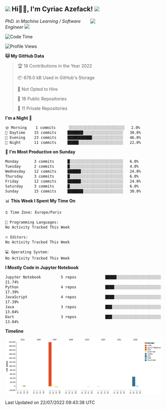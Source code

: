 <h2><img src="https://emojis.slackmojis.com/emojis/images/1531849430/4246/blob-sunglasses.gif?1531849430" width="30"/> Hi🙏🏻, I'm Cyriac Azefack! <img src="https://media.giphy.com/media/12oufCB0MyZ1Go/giphy.gif" width="50"></h2>
<img align='right' src="https://media.giphy.com/media/M9gbBd9nbDrOTu1Mqx/giphy.gif" width="230">

<p><em>PhD. in Machine Learning / Software Engineer
</a><img src="https://media.giphy.com/media/WUlplcMpOCEmTGBtBW/giphy.gif" width="30"> 
</em></p>


<!--START_SECTION:waka-->
![Code Time](http://img.shields.io/badge/Code%20Time-0%20secs-blue)

![Profile Views](http://img.shields.io/badge/Profile%20Views-2-blue)

**🐱 My GitHub Data** 

> 🏆 18 Contributions in the Year 2022
 > 
> 📦 676.0 kB Used in GitHub's Storage 
 > 
> 🚫 Not Opted to Hire
 > 
> 📜 18 Public Repositories 
 > 
> 🔑 11 Private Repositories  
 > 
**I'm a Night 🦉** 

```text
🌞 Morning    1 commits      ░░░░░░░░░░░░░░░░░░░░░░░░░   2.0% 
🌆 Daytime    15 commits     ███████░░░░░░░░░░░░░░░░░░   30.0% 
🌃 Evening    23 commits     ███████████░░░░░░░░░░░░░░   46.0% 
🌙 Night      11 commits     █████░░░░░░░░░░░░░░░░░░░░   22.0%

```
📅 **I'm Most Productive on Sunday** 

```text
Monday       3 commits      █░░░░░░░░░░░░░░░░░░░░░░░░   6.0% 
Tuesday      2 commits      █░░░░░░░░░░░░░░░░░░░░░░░░   4.0% 
Wednesday    12 commits     ██████░░░░░░░░░░░░░░░░░░░   24.0% 
Thursday     3 commits      █░░░░░░░░░░░░░░░░░░░░░░░░   6.0% 
Friday       12 commits     ██████░░░░░░░░░░░░░░░░░░░   24.0% 
Saturday     3 commits      █░░░░░░░░░░░░░░░░░░░░░░░░   6.0% 
Sunday       15 commits     ███████░░░░░░░░░░░░░░░░░░   30.0%

```


📊 **This Week I Spent My Time On** 

```text
⌚︎ Time Zone: Europe/Paris

💬 Programming Languages: 
No Activity Tracked This Week

🔥 Editors: 
No Activity Tracked This Week

💻 Operating System: 
No Activity Tracked This Week

```

**I Mostly Code in Jupyter Notebook** 

```text
Jupyter Notebook         5 repos             █████░░░░░░░░░░░░░░░░░░░░   21.74% 
Python                   4 repos             ████░░░░░░░░░░░░░░░░░░░░░   17.39% 
JavaScript               4 repos             ████░░░░░░░░░░░░░░░░░░░░░   17.39% 
Java                     3 repos             ███░░░░░░░░░░░░░░░░░░░░░░   13.04% 
Dart                     3 repos             ███░░░░░░░░░░░░░░░░░░░░░░   13.04%

```


**Timeline**

![Chart not found](https://raw.githubusercontent.com/CyriacAzefack/CyriacAzefack/main/charts/bar_graph.png) 


 Last Updated on 22/07/2022 09:43:38 UTC
<!--END_SECTION:waka-->
